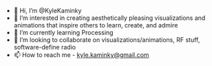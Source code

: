 - 👋 Hi, I’m @KyleKaminky
- 👀 I’m interested in creating aesthetically pleasing visualizations and animations that inspire others to learn, create, and admire
- 🌱 I’m currently learning Processing
- 💞️ I’m looking to collaborate on visualizations/animations, RF stuff, software-define radio
- 📫 How to reach me - kyle.kaminky@gmail.com

<!---
KyleKaminky/KyleKaminky is a ✨ special ✨ repository because its `README.md` (this file) appears on your GitHub profile.
You can click the Preview link to take a look at your changes.
--->
